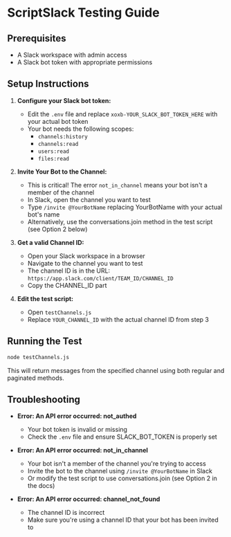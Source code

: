 # ScriptSlack Testing Guide

## Prerequisites

- A Slack workspace with admin access
- A Slack bot token with appropriate permissions

## Setup Instructions

1. **Configure your Slack bot token:**

   - Edit the `.env` file and replace `xoxb-YOUR_SLACK_BOT_TOKEN_HERE` with your actual bot token
   - Your bot needs the following scopes:
     - `channels:history`
     - `channels:read`
     - `users:read`
     - `files:read`

2. **Invite Your Bot to the Channel:**

   - This is critical! The error `not_in_channel` means your bot isn't a member of the channel
   - In Slack, open the channel you want to test
   - Type `/invite @YourBotName` replacing YourBotName with your actual bot's name
   - Alternatively, use the conversations.join method in the test script (see Option 2 below)

3. **Get a valid Channel ID:**

   - Open your Slack workspace in a browser
   - Navigate to the channel you want to test
   - The channel ID is in the URL: `https://app.slack.com/client/TEAM_ID/CHANNEL_ID`
   - Copy the CHANNEL_ID part

4. **Edit the test script:**
   - Open `testChannels.js`
   - Replace `YOUR_CHANNEL_ID` with the actual channel ID from step 3

## Running the Test

```bash
node testChannels.js
```

This will return messages from the specified channel using both regular and paginated methods.

## Troubleshooting

- **Error: An API error occurred: not_authed**

  - Your bot token is invalid or missing
  - Check the `.env` file and ensure SLACK_BOT_TOKEN is properly set

- **Error: An API error occurred: not_in_channel**

  - Your bot isn't a member of the channel you're trying to access
  - Invite the bot to the channel using `/invite @YourBotName` in Slack
  - Or modify the test script to use conversations.join (see Option 2 in the docs)

- **Error: An API error occurred: channel_not_found**
  - The channel ID is incorrect
  - Make sure you're using a channel ID that your bot has been invited to
